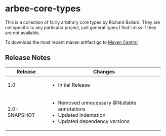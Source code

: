 # arbee-core-types

This is a collection of fairly arbitrary core types by Richard Ballard.  They are not specific to any particular project, just general types I find I miss if they are not available.

To download the most recent maven artifact go to [Maven Central](http://search.maven.org/#search%7Cga%7C1%7Cg%3A%22com.github.richard-ballard%22)

## Release Notes
Release | Changes
--- |  ---
1.0 | <ul><li>Initial Release</li></ul>
2.0-SNAPSHOT | <ul><li>Removed unnecessary @Nullable annotations</li><li>Updated indentation</li><li>Updated dependency versions</li></ul>

